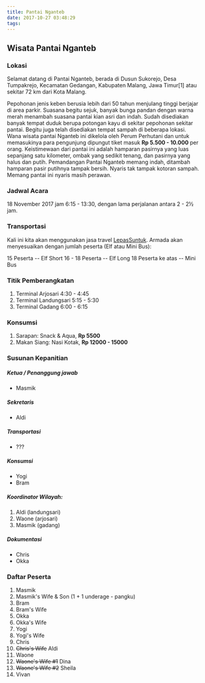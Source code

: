 ```yaml
---
title: Pantai Nganteb
date: 2017-10-27 03:48:29
tags:
---
```


## Wisata Pantai Nganteb

### Lokasi

Selamat datang di Pantai Nganteb, berada di Dusun Sukorejo, Desa Tumpakrejo, Kecamatan Gedangan, Kabupaten Malang, Jawa Timur[1] atau sekitar 72 km dari Kota Malang.

Pepohonan jenis keben berusia lebih dari 50 tahun menjulang tinggi berjajar di area parkir. Suasana begitu sejuk, banyak bunga pandan dengan warna merah menambah suasana pantai kian asri dan indah. Sudah disediakan banyak tempat duduk berupa potongan kayu di sekitar pepohonan sekitar pantai. Begitu juga telah disediakan tempat sampah di beberapa lokasi. Wana wisata pantai Nganteb ini dikelola oleh Perum Perhutani dan untuk memasukinya para pengunjung dipungut tiket masuk **Rp 5.500 - 10.000** per orang. Keistimewaan dari pantai ini adalah hamparan pasirnya yang luas sepanjang satu kilometer, ombak yang sedikit tenang, dan pasirnya yang halus dan putih. Pemandangan Pantai Nganteb memang indah, ditambah hamparan pasir putihnya tampak bersih. Nyaris tak tampak kotoran sampah. Memang pantai ini nyaris masih perawan.

### Jadwal Acara

18 November 2017 jam 6:15 - 13:30, dengan lama perjalanan antara 2 - 2½ jam.

### Transportasi

Kali ini kita akan menggunakan jasa travel [LepasSuntuk](http://www.lepassuntuk.com/).
Armada akan menyesuaikan dengan jumlah peserta (Elf atau Mini Bus):

15 Peserta -- Elf Short
16 - 18 Peserta -- Elf Long
18 Peserta ke atas -- Mini Bus

### Titik Pemberangkatan

1. Terminal Arjosari 4:30 - 4:45
2. Terminal Landungsari 5:15 - 5:30
3. Terminal Gadang 6:00 - 6:15

### Konsumsi

1. Sarapan: Snack & Aqua, **Rp 5500**
2. Makan Siang: Nasi Kotak,  **Rp 12000 - 15000**

### Susunan Kepanitian

##### Ketua / Penanggung jawab
* Masmik

##### Sekretaris
* Aldi

##### Transportasi
* ???

##### Konsumsi
* Yogi
* Bram

##### Koordinator Wilayah:
1. Aldi (landungsari)
2. Waone (arjosari)
3. Masmik (gadang)

##### Dokumentasi
* Chris
* Okka

### Daftar Peserta
1. Masmik
2. Masmik's Wife & Son (1 + 1 underage - pangku)
3. Bram
4. Bram's Wife
5. Okka
6. Okka's Wife
7. Yogi
8. Yogi's Wife
9. Chris
10. ~~Chris's Wife~~ Aldi
12. Waone
13. ~~Waone's Wife #1~~ Dina
14. ~~Waone's Wife #2~~ Sheila
14. Vivan
